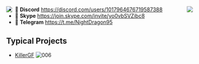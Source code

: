 <h1 align="center">
  <img align="left" src="https://visitor-badge.laobi.icu/badge?page_id=DarlingUUi.DarlingUUi" />
  <img align="right" src="https://img.shields.io/github/followers/DarlingUUi?label=Follow&style=social" />
</h1>

- 💖 **Discord** https://discord.com/users/1017964676719587388
- 💖 **Skype** https://join.skype.com/invite/yo0vbSVZibc8
- 💖 **Telegram** https://t.me/NightDragon95

## Typical Projects

- [KillerGF](https://killergf.com/)
![006](https://github.com/DarlingUUi/DarlingUUi/assets/102749725/38a9c65d-8772-4989-8973-b27a16a891e0)
